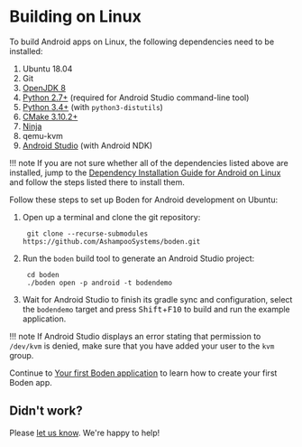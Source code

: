 # Building on Linux

To build Android apps on Linux, the following dependencies need to be installed:

1. Ubuntu 18.04
2. Git
3. [OpenJDK 8](https://openjdk.java.net/)
4. [Python 2.7+](https://www.python.org/downloads/) (required for Android Studio command-line tool)
5. [Python 3.4+](https://www.python.org/downloads/) (with `python3-distutils`)
6. [CMake 3.10.2+](https://cmake.org/download/)
7. [Ninja](https://github.com/ninja-build/ninja/releases)
8. qemu-kvm
9. [Android Studio](https://developer.android.com/studio/) (with Android NDK)

!!! note
	If you are not sure whether all of the dependencies listed above are installed, jump to the [Dependency Installation Guide for Android on Linux](../installing_dependencies/linux.md#setting-up-linux-for-android-builds) and follow the steps listed there to install them.

Follow these steps to set up Boden for Android development on Ubuntu:

1. Open up a terminal and clone the git repository:

		git clone --recurse-submodules https://github.com/AshampooSystems/boden.git

2. Run the `boden` build tool to generate an Android Studio project:

		cd boden
		./boden open -p android -t bodendemo

3. Wait for Android Studio to finish its gradle sync and configuration, select the `bodendemo` target and press <kbd>Shift</kbd>+<kbd>F10</kbd> to build and run the example application.

!!! note 
	If Android Studio displays an error stating that permission to `/dev/kvm` is denied, make sure that you have added your user to the `kvm` group.

Continue to [Your first Boden application](../first_app.md) to learn how to create your first Boden app.

## Didn't work?

Please [let us know](../../../feedback). We're happy to help!
